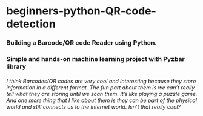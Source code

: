 # beginners-python-QR-code-detection
### Building a Barcode/QR code Reader using Python. 
### Simple and hands-on machine learning project with Pyzbar library
###### I think Barcodes/QR codes are very cool and interesting because they store information in a different format. The fun part about them is we can’t really tell what they are storing until we scan them. It’s like playing a puzzle game. And one more thing that I like about them is they can be part of the physical world and still connects us to the internet world. Isn’t that really cool?
